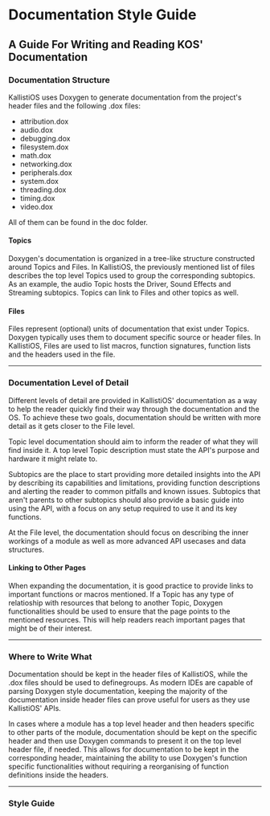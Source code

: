# Documentation Style Guide

## A Guide For Writing and Reading KOS' Documentation

### Documentation Structure

KallistiOS uses Doxygen to generate documentation from the project's header 
files and the following .dox files:

- attribution.dox 
- audio.dox
- debugging.dox
- filesystem.dox
- math.dox
- networking.dox
- peripherals.dox
- system.dox
- threading.dox
- timing.dox
- video.dox

All of them can be found in the doc folder.

#### Topics

Doxygen's documentation is organized in a tree-like structure constructed around
Topics and Files. In KallistiOS, the previously mentioned list of files describes
the top level Topics used to group the corresponding subtopics. As an example,
the audio Topic hosts the Driver, Sound Effects and Streaming subtopics.
Topics can link to Files and other topics as well. 

#### Files

Files represent (optional) units of documentation that exist under Topics. Doxygen
typically uses them to document specific source or header files. In KallistiOS,
Files are used to list macros, function signatures, function lists and the
headers used in the file.

---

### Documentation Level of Detail

Different levels of detail are provided in KallistiOS' documentation as a way to
help the reader quickly find their way through the documentation and the OS.
To achieve these two goals, documentation should be written with more
detail as it gets closer to the File level.

Topic level documentation should aim to inform the reader of what they will find
inside it. A top level Topic description must state the API's purpose and
hardware it might relate to.

Subtopics are the place to start providing more detailed insights into the API
by describing its capabilities and limitations, providing function descriptions 
and alerting the reader to common pitfalls and known issues. Subtopics that
aren't parents to other subtopics should also provide a basic guide into using 
the API, with a focus on any setup required to use it and its key
functions.

At the File level, the documentation should focus on describing the inner
workings of a module as well as more advanced API usecases and data structures.

#### Linking to Other Pages

When expanding the documentation, it is good practice to provide links to
important functions or macros mentioned. If a Topic has any type of relatioship
with resources that belong to another Topic, Doxygen functionalities should be
used to ensure that the page points to the mentioned resources. 
This will help readers reach important pages that might be of their interest.

---

### Where to Write What

Documentation should be kept in the header files of KallistiOS, while the .dox
files should be used to definegroups. As modern IDEs are capable of parsing
Doxygen style documentation, keeping the majority of the documentation inside
header files can prove useful for users as they use KallistiOS' APIs.

In cases where a module has a top level header and then headers specific to
other parts of the module, documentation should be kept on the specific header
and then use Doxygen commands to present it on the top level header file, if
needed. This allows for documentation to be kept in the corresponding header,
maintaining the ability to use Doxygen's function specific functionalities
without requiring a reorganising of function definitions inside the headers. 

---

### Style Guide